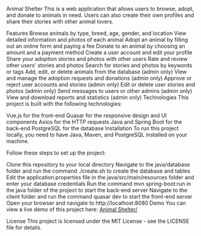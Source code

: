 Animal Shelter
This is a web application that allows users to browse, adopt, and donate to animals in need. Users can also create their own profiles and share their stories with other animal lovers.

Features
Browse animals by type, breed, age, gender, and location
View detailed information and photos of each animal
Adopt an animal by filling out an online form and paying a fee
Donate to an animal by choosing an amount and a payment method
Create a user account and edit your profile
Share your adoption stories and photos with other users
Rate and review other users’ stories and photos
Search for stories and photos by keywords or tags
Add, edit, or delete animals from the database (admin only)
View and manage the adoption requests and donations (admin only)
Approve or reject user accounts and stories (admin only)
Edit or delete user stories and photos (admin only)
Send messages to users or other admins (admin only)
View and download reports and statistics (admin only)
Technologies
This project is built with the following technologies:

Vue.js for the front-end
Quasar for the responsive design and UI components
Axios for the HTTP requests
Java and Spring Boot for the back-end
PostgreSQL for the database
Installation
To run this project locally, you need to have Java, Maven, and PostgreSQL installed on your machine.

Follow these steps to set up the project:

Clone this repository to your local directory
Navigate to the java/database folder and run the command ./create.sh to create the database and tables
Edit the application.properties file in the java/src/main/resources folder and enter your database credentials
Run the command mvn spring-boot:run in the java folder of the project to start the back-end server
Navigate to the client folder and run the command quasar dev to start the front-end server
Open your browser and navigate to http://localhost:8080
Demo
You can view a live demo of this project here: [Animal Shelter/](https://www.rockvilleanimalshelter.com/)

License
This project is licensed under the MIT License - see the LICENSE file for details.
